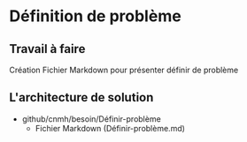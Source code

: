# Définition de problème

## Travail à faire 
Création Fichier Markdown pour présenter définir de problème

## L'architecture de solution 
- github/cnmh/besoin/Définir-problème
  - Fichier Markdown (Définir-problème.md)